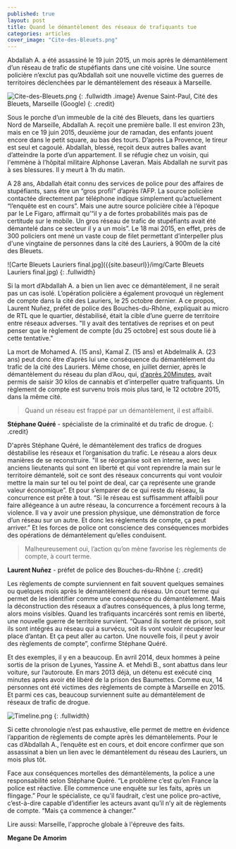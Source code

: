```yaml
---
published: true
layout: post
title: Quand le démantèlement des réseaux de trafiquants tue
categories: articles
cover_image: "Cite-des-Bleuets.png"
---
```



Abdallah A. a été assassiné le 19 juin 2015, un mois après le démantèlement d’un réseau de trafic de stupéfiants dans une cité voisine. Une source policière n’exclut pas qu’Abdallah soit une nouvelle victime des guerres de territoires déclenchées par le démantèlement des réseaux à Marseille.

![Cite-des-Bleuets.png]({{site.baseurl}}/img/Cite-des-Bleuets.png)
{: .fullwidth .image}
Avenue Saint-Paul, Cité des Bleuets, Marseille (Google)
{: .credit}

Sous le porche d’un immeuble de la cité des Bleuets, dans les quartiers Nord de Marseille, Abdallah A. reçoit une première balle. Il est environ 23h, mais en ce 19 juin 2015, deuxième jour de ramadan, des enfants jouent encore dans le petit square, au bas des tours. D’après La Provence, le tireur est seul et cagoulé. Abdallah, blessé, reçoit deux autres balles avant d’atteindre la porte d’un appartement. Il se réfugie chez un voisin, qui l'emmène à l’hôpital militaire Alphonse Laveran. Mais Abdallah ne survit pas à ses blessures. Il y meurt à 1h du matin.

A 28 ans, Abdallah était connu des services de police pour des affaires de stupéfiants, sans être un “gros profil” d’après l’AFP. La source policière contactée directement par téléphone indique simplement qu’actuellement “l’enquête est en cours”. Mais une autre source policière citée à l’époque par le Le Figaro, affirmait qu’“il y a de fortes probabilités mais pas de certitude sur le mobile. Un gros réseau de trafic de stupéfiants avait été démantelé dans ce secteur il y a un mois”. Le 18 mai 2015, en effet, près de 300 policiers ont mené un vaste coup de filet permettant d’interpeller plus d'une vingtaine de personnes dans la cité des Lauriers, à 900m de la cité des Bleuets. 

![Carte Bleuets Lauriers final.jpg]({{site.baseurl}}/img/Carte Bleuets Lauriers final.jpg)
{: .fullwidth}

Si la mort d’Abdallah A. a bien un lien avec ce démantèlement, il ne serait pas un cas isolé. L’opération policière a également provoqué un règlement de compte dans la cité des Lauriers, le 25 octobre dernier. A ce propos, Laurent Nuñez, préfet de police des Bouches-du-Rhône, expliquait au micro de RTL que le quartier, déstabilisé, était la cible d’une guerre de territoire entre réseaux adverses. "Il y avait des tentatives de reprises et on peut penser que le règlement de compte [du 25 octobre] est sous doute lié à cette tentative."

La mort de Mohamed A. (15 ans), Kamal Z. (15 ans) et Abdelmalik A. (23 ans) peut donc être d’après lui une conséquence du démantèlement du trafic de la cité des Lauriers.
Même chose, en juillet dernier, après le démantèlement du réseau du plan d’Aou, qui, [d’après 20Minutes](http://www.20minutes.fr/marseille/1647795-20150707-marseille-nouvelle-approche-lutter-contre-trafics-stups), avait permis de saisir 30 kilos de cannabis et d’interpeller quatre trafiquants. Un règlement de compte est survenu trois mois plus tard, le 12 octobre 2015, dans la même cité. 


> Quand un réseau est frappé par un démantèlement, il est affaibli.

**Stéphane Quéré** - spécialiste de la criminalité et du trafic de drogue.
{: .credit}

D'après Stéphane Quéré, le démantèlement des trafics de drogues déstabilise les réseaux et l’organisation du trafic. Le réseau a alors deux manières de se reconstruire. "Il se réorganise soit en interne, avec les anciens lieutenants qui sont en liberté et qui vont reprendre la main sur le territoire démantelé, soit ce sont des réseaux concurrents qui vont vouloir mettre la main sur tel ou tel point de deal, car ça représente une grande valeur économique”. Et pour s’emparer de ce qui reste du réseau, la concurrence est prête à tout. “Si le réseau est suffisamment affaibli pour faire allégeance à un autre réseau, la concurrence a forcément recours à la violence. Il va y avoir une pression physique, une démonstration de force d’un réseau sur un autre. Et donc les règlements de compte, ça peut arriver.”
Et les forces de police ont conscience des conséquences morbides des opérations de démantèlement qu’elles conduisent.


> Malheureusement oui, l’action qu’on mène favorise les règlements de compte, à court terme.

**Laurent Nuñez** - préfet de police des Bouches-du-Rhône
{: .credit}

Les règlements de compte surviennent en fait souvent quelques semaines ou quelques mois après le démantèlement du réseau. Un court terme qui permet de les identifier comme une conséquence du démantèlement. 
Mais la déconstruction des réseaux a d’autres conséquences, à plus long terme, alors moins visibles. Quand les trafiquants incarcérés sont remis en liberté, une nouvelle guerre de territoire survient.
“Quand ils sortent de prison, soit ils sont intégrés au réseau qui a survécu, soit ils vont vouloir récupérer leur place d’antan. Et ça peut aller au carton. Une nouvelle fois, il peut y avoir des règlements de compte”, confirme Stéphane Quéré.

Et des exemples, il y en a beaucoup. En avril 2014, deux hommes à peine sortis de la prison de Lyunes, Yassine A. et Mehdi B., sont abattus dans leur voiture, sur l’autoroute. En mars 2013 déjà, un détenu est exécuté cinq minutes après avoir été libéré de la prison des Baumettes. 
Comme eux, 14 personnes ont été victimes des règlements de compte à Marseille en 2015. Et parmi ces cas, beaucoup surviennent suite au démantèlement de réseaux de trafic de drogue.

![Timeline.png]({{site.baseurl}}/img/Timeline.png)
{: .fullwidth}

Si cette chronologie n’est pas exhaustive, elle permet de mettre en évidence l’apparition de règlements de compte après les démantèlements. Pour le cas d’Abdallah A., l’enquête est en cours, et doit encore confirmer que son assassinat a bien un lien avec le démantèlement du réseau des Lauriers, un mois plus tôt.

Face aux conséquences mortelles des démantèlements, la police a une responsabilité selon Stéphane Quéré. “Le problème c’est qu’en France la police est réactive. Elle commence une enquête sur les faits, après un flingage.” Pour le spécialiste, ce qu’il faudrait, c’est une police pro-active, c’est-à-dire capable d’identifier les acteurs avant qu’il n’y ait de règlements de compte. 
“Mais ça commence à changer.” 

Lire aussi: Marseille, l'approche globale à l'épreuve des faits.

**Megane De Amorim**
